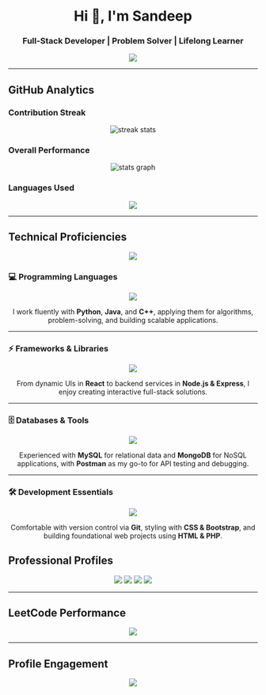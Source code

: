 <h1 align="center">Hi 👋, I'm Sandeep</h1>
<h3 align="center">Full-Stack Developer | Problem Solver | Lifelong Learner</h3>

<p align="center">
  <img src="https://readme-typing-svg.herokuapp.com?size=22&duration=3000&color=3DC6F0&center=true&vCenter=true&width=600&lines=Full-Stack+Developer;Open-Source+Contributor;Data+Structures+%26+Algorithms;Continuous+Learner" />
</p>

---

## GitHub Analytics

### Contribution Streak
<p align="center">
  <img src="https://github-readme-streak-stats.herokuapp.com/?user=sandeepnambi&theme=tokyonight" alt="streak stats" />
</p>

### Overall Performance
<p align="center">
  <img src="https://github-readme-stats.vercel.app/api?username=sandeepnambi&show_icons=true&theme=radical" alt="stats graph" />
</p>

### Languages Used
<p align="center">
  <img src="https://github-readme-stats.vercel.app/api/top-langs/?username=sandeepnambi&layout=compact&theme=radical" />
</p>

---

## Technical Proficiencies

<p align="center">
  <img src="https://readme-typing-svg.herokuapp.com?size=20&duration=3000&color=F7B93E&center=true&vCenter=true&width=500&lines=Crafting+code+across+multiple+stacks;Always+exploring+new+technologies" />
</p>

### 💻 Programming Languages
<p align="center">
  <img src="https://skillicons.dev/icons?i=python,java,cpp" />
</p>
<p align="center">
  I work fluently with <b>Python</b>, <b>Java</b>, and <b>C++</b>, applying them for algorithms, problem-solving, and building scalable applications.
</p>

---

### ⚡ Frameworks & Libraries
<p align="center">
  <img src="https://skillicons.dev/icons?i=js,react,nodejs,express" />
</p>
<p align="center">
  From dynamic UIs in <b>React</b> to backend services in <b>Node.js & Express</b>,  
  I enjoy creating interactive full-stack solutions.
</p>

---

### 🗄️ Databases & Tools
<p align="center">
  <img src="https://skillicons.dev/icons?i=mongodb,mysql,postman" />
</p>
<p align="center">
  Experienced with <b>MySQL</b> for relational data and <b>MongoDB</b> for NoSQL applications,  
  with <b>Postman</b> as my go-to for API testing and debugging.
</p>

---

### 🛠️ Development Essentials
<p align="center">
  <img src="https://skillicons.dev/icons?i=git,html,css,bootstrap,php" />
</p>
<p align="center">
  Comfortable with version control via <b>Git</b>, styling with <b>CSS & Bootstrap</b>,  
  and building foundational web projects using <b>HTML & PHP</b>.
</p>


## Professional Profiles
<p align="center">
  <a href="https://www.linkedin.com/in/sandeep-nambi-02a089321/"><img src="https://img.shields.io/badge/LinkedIn-0A66C2?logo=linkedin&logoColor=white" /></a>
  <a href="mailto:sandeep.nambi08@gmail.com"><img src="https://img.shields.io/badge/Email-D14836?logo=gmail&logoColor=white" /></a>
  <a href="https://x.com/Sandeep_nambi"><img src="https://img.shields.io/badge/Twitter-000000?logo=x&logoColor=white" /></a>
  <a href="https://leetcode.com/u/sandeepnambi/"><img src="https://img.shields.io/badge/LeetCode-FFA116?logo=leetcode&logoColor=white" /></a>
</p>

---

## LeetCode Performance
<p align="center">
  <img src="https://leetcard.jacoblin.cool/sandeepnambi?theme=dark&font=Karma&ext=heatmap" />
</p>

---


## Profile Engagement
<p align="center">
  <img src="https://komarev.com/ghpvc/?username=sandeepnambi&color=blue&style=for-the-badge" />
</p>
